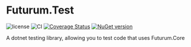 # Futurum.Test

![license](https://img.shields.io/github/license/futurum-dev/dotnet.futurum.test?style=for-the-badge)
![CI](https://img.shields.io/github/workflow/status/futurum-dev/dotnet.futurum.test/CI/main?style=for-the-badge)
[![Coverage Status](https://img.shields.io/coveralls/github/futurum-dev/dotnet.futurum.test?style=for-the-badge)](https://coveralls.io/github/futurum-dev/dotnet.futurum.test?branch=main)
[![NuGet version](https://img.shields.io/nuget/v/futurum.test?style=for-the-badge)](https://www.nuget.org/packages/futurum.test)

A dotnet testing library, allowing you to test code that uses Futurum.Core